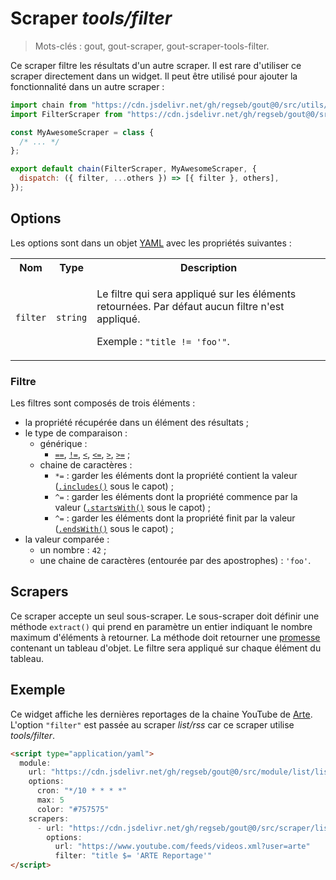 # Scraper _tools/filter_

> Mots-clés : gout, gout-scraper, gout-scraper-tools-filter.

Ce scraper filtre les résultats d'un autre scraper. Il est rare d'utiliser ce
scraper directement dans un widget. Il peut être utilisé pour ajouter la
fonctionnalité dans un autre scraper :

```javascript
import chain from "https://cdn.jsdelivr.net/gh/regseb/gout@0/src/utils/scraper/chain.js";
import FilterScraper from "https://cdn.jsdelivr.net/gh/regseb/gout@0/src/scraper/tools/filter/filter.js";

const MyAwesomeScraper = class {
  /* ... */
};

export default chain(FilterScraper, MyAwesomeScraper, {
  dispatch: ({ filter, ...others }) => [{ filter }, others],
});
```

## Options

Les options sont dans un objet
[YAML](https://yaml.org/ "YAML Ain't Markup Language") avec les propriétés
suivantes :

<table>
  <tr>
    <th>Nom</th>
    <th>Type</th>
    <th>Description</th>
  </tr>
  <tr>
    <td><code>filter</code></td>
    <td><code>string</code></td>
    <td>
      <p>
        Le filtre qui sera appliqué sur les éléments retournées. Par défaut
        aucun filtre n'est appliqué.
      </p>
      <p>
        Exemple : <code>"title != 'foo'"</code>.
      </p>
    </td>
  </tr>
</table>

### Filtre

Les filtres sont composés de trois éléments :

- la propriété récupérée dans un élément des résultats ;
- le type de comparaison :
  - générique :
    - [`==`](https://developer.mozilla.org/Web/JavaScript/Reference/Operators/Strict_equality),
      [`!=`](https://developer.mozilla.org/Web/JavaScript/Reference/Operators/Strict_inequality),
      [`<`](https://developer.mozilla.org/Web/JavaScript/Reference/Operators/Less_than),
      [`<=`](https://developer.mozilla.org/Web/JavaScript/Reference/Operators/Less_than_or_equal),
      [`>`](https://developer.mozilla.org/Web/JavaScript/Reference/Operators/Greater_than),
      [`>=`](https://developer.mozilla.org/Web/JavaScript/Reference/Operators/Greater_than_or_equal)
      ;
  - chaine de caractères :
    - `*=` : garder les éléments dont la propriété contient la valeur
      ([`.includes()`](https://developer.mozilla.org/Web/JavaScript/Reference/Global_Objects/String/includes)
      sous le capot) ;
    - `^=` : garder les éléments dont la propriété commence par la valeur
      ([`.startsWith()`](https://developer.mozilla.org/Web/JavaScript/Reference/Global_Objects/String/startsWith)
      sous le capot) ;
    - `^=` : garder les éléments dont la propriété finit par la valeur
      ([`.endsWith()`](https://developer.mozilla.org/Web/JavaScript/Reference/Global_Objects/String/endsWith)
      sous le capot) ;
- la valeur comparée :
  - un nombre : `42` ;
  - une chaine de caractères (entourée par des apostrophes) : `'foo'`.

## Scrapers

Ce scraper accepte un seul sous-scraper. Le sous-scraper doit définir une
méthode `extract()` qui prend en paramètre un entier indiquant le nombre maximum
d'éléments à retourner. La méthode doit retourner une
[promesse](https://developer.mozilla.org/Web/JavaScript/Reference/Global_Objects/Promise)
contenant un tableau d'objet. Le filtre sera appliqué sur chaque élément du
tableau.

## Exemple

Ce widget affiche les dernières reportages de la chaine YouTube de
[Arte](https://www.youtube.com/@arte). L'option `"filter"` est passée au scraper
_list/rss_ car ce scraper utilise _tools/filter_.

```html
<script type="application/yaml">
  module:
    url: "https://cdn.jsdelivr.net/gh/regseb/gout@0/src/module/list/list.js"
    options:
      cron: "*/10 * * * *"
      max: 5
      color: "#757575"
    scrapers:
      - url: "https://cdn.jsdelivr.net/gh/regseb/gout@0/src/scraper/list/rss/rss.js"
        options:
          url: "https://www.youtube.com/feeds/videos.xml?user=arte"
          filter: "title $= 'ARTE Reportage'"
</script>
```
